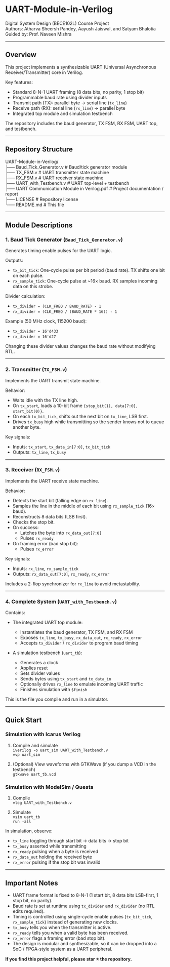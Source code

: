 # UART-Module-in-Verilog

Digital System Design (BECE102L) Course Project  
Authors: Atharva Sheersh Pandey, Aayush Jaiswal, and Satyam Bhalotia  
Guided by: Prof. Naveen Mishra

---

## Overview

This project implements a synthesizable UART (Universal Asynchronous Receiver/Transmitter) core in Verilog.

Key features:
- Standard 8-N-1 UART framing (8 data bits, no parity, 1 stop bit)
- Programmable baud rate using divider inputs
- Transmit path (TX): parallel byte → serial line (`tx_line`)
- Receive path (RX): serial line (`rx_line`) → parallel byte
- Integrated top module and simulation testbench

The repository includes the baud generator, TX FSM, RX FSM, UART top, and testbench.

---

## Repository Structure

UART-Module-in-Verilog/  
├── Baud_Tick_Generator.v                 # Baud/tick generator module  
├── TX_FSM.v                              # UART transmitter state machine  
├── RX_FSM.v                              # UART receiver state machine  
├── UART_with_Testbench.v                 # UART top-level + testbench  
├── UART Communication Module in Verilog.pdf  # Project documentation / report  
├── LICENSE                               # Repository license  
└── README.md                             # This file  

---

## Module Descriptions

### 1. Baud Tick Generator (`Baud_Tick_Generator.v`)

Generates timing enable pulses for the UART logic.

Outputs:
- `tx_bit_tick`: One-cycle pulse per bit period (baud rate). TX shifts one bit on each pulse.
- `rx_sample_tick`: One-cycle pulse at ~16× baud. RX samples incoming data on this strobe.

Divider calculation:
- `tx_divider = (CLK_FREQ / BAUD_RATE) - 1`
- `rx_divider = (CLK_FREQ / (BAUD_RATE * 16)) - 1`

Example (50 MHz clock, 115200 baud):
- `tx_divider = 16'd433`
- `rx_divider = 16'd27`

Changing these divider values changes the baud rate without modifying RTL.

---

### 2. Transmitter (`TX_FSM.v`)

Implements the UART transmit state machine.

Behavior:
- Waits idle with the TX line high.
- On `tx_start`, loads a 10-bit frame `{stop_bit(1), data[7:0], start_bit(0)}`.
- On each `tx_bit_tick`, shifts out the next bit on `tx_line`, LSB first.
- Drives `tx_busy` high while transmitting so the sender knows not to queue another byte.

Key signals:
- Inputs: `tx_start`, `tx_data_in[7:0]`, `tx_bit_tick`
- Outputs: `tx_line`, `tx_busy`

---

### 3. Receiver (`RX_FSM.v`)

Implements the UART receive state machine.

Behavior:
- Detects the start bit (falling edge on `rx_line`).
- Samples the line in the middle of each bit using `rx_sample_tick` (16× baud).
- Reconstructs 8 data bits (LSB first).
- Checks the stop bit.
- On success:
  - Latches the byte into `rx_data_out[7:0]`
  - Pulses `rx_ready`
- On framing error (bad stop bit):
  - Pulses `rx_error`

Key signals:
- Inputs: `rx_line`, `rx_sample_tick`
- Outputs: `rx_data_out[7:0]`, `rx_ready`, `rx_error`

Includes a 2-flop synchronizer for `rx_line` to avoid metastability.

---

### 4. Complete System (`UART_with_Testbench.v`)

Contains:
- The integrated UART top module:
  - Instantiates the baud generator, TX FSM, and RX FSM
  - Exposes `tx_line`, `tx_busy`, `rx_data_out`, `rx_ready`, `rx_error`
  - Accepts `tx_divider` / `rx_divider` to program baud timing

- A simulation testbench (`uart_tb`):
  - Generates a clock
  - Applies reset
  - Sets divider values
  - Sends bytes using `tx_start` and `tx_data_in`
  - Optionally drives `rx_line` to emulate incoming UART traffic
  - Finishes simulation with `$finish`

This is the file you compile and run in a simulator.

---

## Quick Start

### Simulation with Icarus Verilog

1. Compile and simulate  
   `iverilog -o uart_sim UART_with_Testbench.v`  
   `vvp uart_sim`

2. (Optional) View waveforms with GTKWave (if you dump a VCD in the testbench)  
   `gtkwave uart_tb.vcd`

### Simulation with ModelSim / Questa

1. Compile  
   `vlog UART_with_Testbench.v`

2. Simulate  
   `vsim uart_tb`  
   `run -all`

In simulation, observe:
- `tx_line` toggling through start bit → data bits → stop bit  
- `tx_busy` asserted while transmitting  
- `rx_ready` pulsing when a byte is received  
- `rx_data_out` holding the received byte  
- `rx_error` pulsing if the stop bit was invalid  

---

## Important Notes

- UART frame format is fixed to 8-N-1 (1 start bit, 8 data bits LSB-first, 1 stop bit, no parity).
- Baud rate is set at runtime using `tx_divider` and `rx_divider` (no RTL edits required).
- Timing is controlled using single-cycle enable pulses (`tx_bit_tick`, `rx_sample_tick`) instead of generating new clocks.
- `tx_busy` tells you when the transmitter is active.
- `rx_ready` tells you when a valid byte has been received.
- `rx_error` flags a framing error (bad stop bit).
- The design is modular and synthesizable, so it can be dropped into a SoC / FPGA-style system as a UART peripheral.

**If you find this project helpful, please star ⭐ the repository.**
